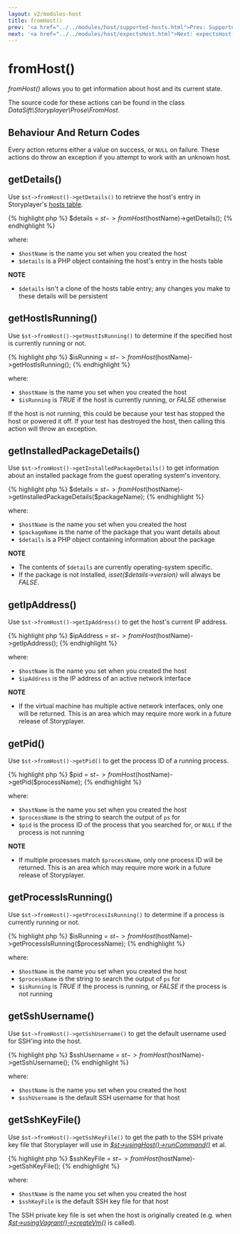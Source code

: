 ```yaml
---
layout: v2/modules-host
title: fromHost()
prev: '<a href="../../modules/host/supported-hosts.html">Prev: Supported Hosts</a>'
next: '<a href="../../modules/host/expectsHost.html">Next: expectsHost()</a>'
---
```


# fromHost()

_fromHost()_ allows you to get information about host and its current state.

The source code for these actions can be found in the class _DataSift\Storyplayer\Prose\FromHost_.

## Behaviour And Return Codes

Every action returns either a value on success, or `NULL` on failure.  These actions do throw an exception if you attempt to work with an unknown host.

## getDetails()

Use `$st->fromHost()->getDetails()` to retrieve the host's entry in Storyplayer's [hosts table](../hoststable/how-hosts-are-remembered.html).

{% highlight php %}
$details = $st->fromHost($hostName)->getDetails();
{% endhighlight %}

where:

* `$hostName` is the name you set when you created the host
* `$details` is a PHP object containing the host's entry in the hosts table

__NOTE__

* `$details` isn't a clone of the hosts table entry; any changes you make to these details will be persistent

## getHostIsRunning()

Use `$st->fromHost()->getHostIsRunning()` to determine if the specified host is currently running or not.

{% highlight php %}
$isRunning = $st->fromHost($hostName)->getHostIsRunning();
{% endhighlight %}

where:

* `$hostName` is the name you set when you created the host
* `$isRunning` is _TRUE_ if the host is currently running, or _FALSE_ otherwise

If the host is not running, this could be because your test has stopped the host or powered it off.  If your test has destroyed the host, then calling this action will throw an exception.

## getInstalledPackageDetails()

Use `$st->fromHost()->getInstalledPackageDetails()` to get information about an installed package from the guest operating system's inventory.

{% highlight php %}
$details = $st->fromHost($hostName)->getInstalledPackageDetails($packageName);
{% endhighlight %}

where:

* `$hostName` is the name you set when you created the host
* `$packageName` is the name of the package that you want details about
* `$details` is a PHP object containing information about the package

__NOTE__

* The contents of `$details` are currently operating-system specific.
* If the package is not installed, _isset($details->version)_ will always be _FALSE_.

## getIpAddress()

Use `$st->fromHost()->getIpAddress()` to get the host's current IP address.

{% highlight php %}
$ipAddress = $st->fromHost($hostName)->getIpAddress();
{% endhighlight %}

where:

* `$hostName` is the name you set when you created the host
* `$ipAddress` is the IP address of an active network interface

__NOTE__

* If the virtual machine has multiple active network interfaces, only one will be returned.  This is an area which may require more work in a future release of Storyplayer.

## getPid()

Use `$st->fromHost()->getPid()` to get the process ID of a running process.

{% highlight php %}
$pid = $st->fromHost($hostName)->getPid($processName);
{% endhighlight %}

where:

* `$hostName` is the name you set when you created the host
* `$processName` is the string to search the output of `ps` for
* `$pid` is the process ID of the process that you searched for, or `NULL` if the process is not running

__NOTE__

* If multiple processes match `$processName`, only one process ID will be returned.  This is an area which may require more work in a future release of Storyplayer.

## getProcessIsRunning()

Use `$st->fromHost()->getProcessIsRunning()` to determine if a process is currently running or not.

{% highlight php %}
$isRunning = $st->fromHost($hostName)->getProcessIsRunning($processName);
{% endhighlight %}

where:

* `$hostName` is the name you set when you created the host
* `$processName` is the string to search the output of `ps` for
* `$isRunning` is _TRUE_ if the process is running, or _FALSE_ if the process is not running

## getSshUsername()

Use `$st->fromHost()->getSshUsername()` to get the default username used for SSH'ing into the host.

{% highlight php %}
$sshUsername = $st->fromHost($hostName)->getSshUsername();
{% endhighlight %}

where:

* `$hostName` is the name you set when you created the host
* `$sshUsername` is the default SSH username for that host

## getSshKeyFile()

Use `$st->fromHost()->getSshKeyFile()` to get the path to the SSH private key file that Storyplayer will use in _[$st->usingHost()->runCommand()](usingHost.html#runcommand)_ et al.

{% highlight php %}
$sshKeyFile = $st->fromHost($hostName)->getSshKeyFile();
{% endhighlight %}

where:

* `$hostName` is the name you set when you created the host
* `$sshKeyFile` is the default SSH key file for that host

The SSH private key file is set when the host is originally created (e.g. when _[$st->usingVagrant()->createVm()](../vagrant/usingVagrant.html#createvm)_ is called).
